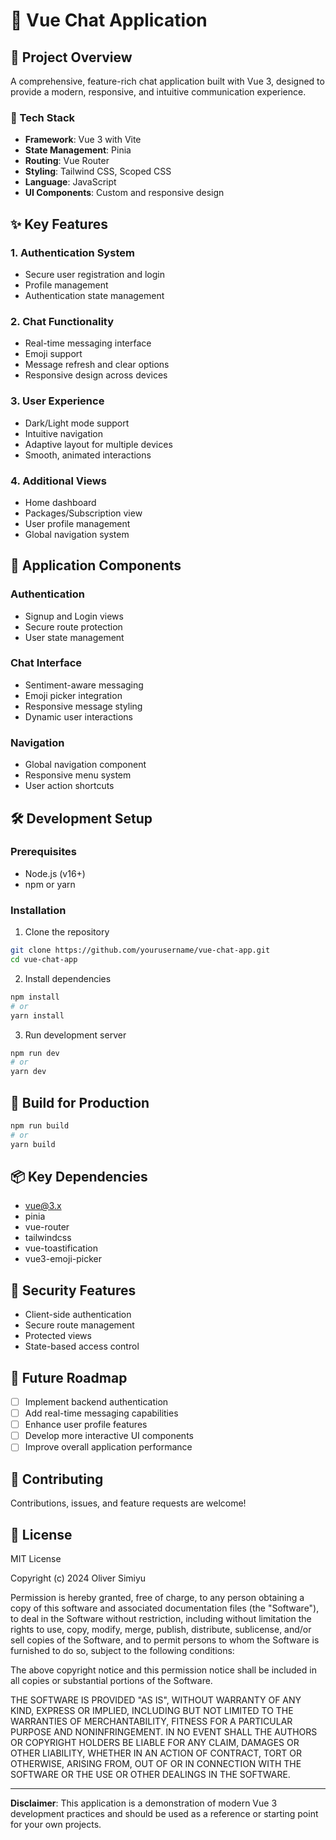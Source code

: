 # 🌟 Vue Chat Application

## 🚀 Project Overview

A comprehensive, feature-rich chat application built with Vue 3, designed to provide a modern, responsive, and intuitive communication experience.

### 🔧 Tech Stack
- **Framework**: Vue 3 with Vite
- **State Management**: Pinia
- **Routing**: Vue Router
- **Styling**: Tailwind CSS, Scoped CSS
- **Language**: JavaScript
- **UI Components**: Custom and responsive design

## ✨ Key Features

### 1. Authentication System
- Secure user registration and login
- Profile management
- Authentication state management

### 2. Chat Functionality
- Real-time messaging interface
- Emoji support
- Message refresh and clear options
- Responsive design across devices

### 3. User Experience
- Dark/Light mode support
- Intuitive navigation
- Adaptive layout for multiple devices
- Smooth, animated interactions

### 4. Additional Views
- Home dashboard
- Packages/Subscription view
- User profile management
- Global navigation system

## 🌈 Application Components

### Authentication
- Signup and Login views
- Secure route protection
- User state management

### Chat Interface
- Sentiment-aware messaging
- Emoji picker integration
- Responsive message styling
- Dynamic user interactions

### Navigation
- Global navigation component
- Responsive menu system
- User action shortcuts

## 🛠️ Development Setup

### Prerequisites
- Node.js (v16+)
- npm or yarn

### Installation
1. Clone the repository
```bash
git clone https://github.com/yourusername/vue-chat-app.git
cd vue-chat-app
```

2. Install dependencies
```bash
npm install
# or
yarn install
```

3. Run development server
```bash
npm run dev
# or
yarn dev
```

## 🚀 Build for Production
```bash
npm run build
# or
yarn build
```

## 📦 Key Dependencies
- vue@3.x
- pinia
- vue-router
- tailwindcss
- vue-toastification
- vue3-emoji-picker

## 🔐 Security Features
- Client-side authentication
- Secure route management
- Protected views
- State-based access control

## 🎯 Future Roadmap
- [ ] Implement backend authentication
- [ ] Add real-time messaging capabilities
- [ ] Enhance user profile features
- [ ] Develop more interactive UI components
- [ ] Improve overall application performance

## 🤝 Contributing
Contributions, issues, and feature requests are welcome!

## 📄 License

MIT License

Copyright (c) 2024 Oliver Simiyu

Permission is hereby granted, free of charge, to any person obtaining a copy
of this software and associated documentation files (the "Software"), to deal
in the Software without restriction, including without limitation the rights
to use, copy, modify, merge, publish, distribute, sublicense, and/or sell
copies of the Software, and to permit persons to whom the Software is
furnished to do so, subject to the following conditions:

The above copyright notice and this permission notice shall be included in all
copies or substantial portions of the Software.

THE SOFTWARE IS PROVIDED "AS IS", WITHOUT WARRANTY OF ANY KIND, EXPRESS OR
IMPLIED, INCLUDING BUT NOT LIMITED TO THE WARRANTIES OF MERCHANTABILITY,
FITNESS FOR A PARTICULAR PURPOSE AND NONINFRINGEMENT. IN NO EVENT SHALL THE
AUTHORS OR COPYRIGHT HOLDERS BE LIABLE FOR ANY CLAIM, DAMAGES OR OTHER
LIABILITY, WHETHER IN AN ACTION OF CONTRACT, TORT OR OTHERWISE, ARISING FROM,
OUT OF OR IN CONNECTION WITH THE SOFTWARE OR THE USE OR OTHER DEALINGS IN THE
SOFTWARE.

---

**Disclaimer**: This application is a demonstration of modern Vue 3 development practices and should be used as a reference or starting point for your own projects.
